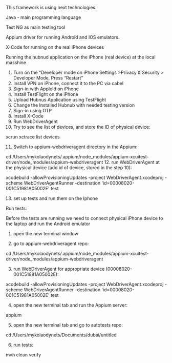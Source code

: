 This framework is using next technologies:

Java - main programming language

Test NG as main testing tool

Appium driver for running Android and IOS emulators.

X-Code for running on the real iPhone devices

Running the hubnud application on the iPhone (real device) at the local masshine
1. Turn on the “Developer mode on iPhone
Settings >Privacy & Security > Developer Mode, Press “Restart”
2. Install VPN on iPhone, connect it to the PC via cabel
3. Sign-in with AppleId on iPhone
4. Install TestFlight on the iPhone
5. Upload Hubnus Application using TestFlight
6. Change the Installed Hubnub with needed testing version
7. Sign-in using OTP
8. Install X-Code
9. Run WebDriverAgent
10. Try to see the list of devices, and store the ID of physical device:

xcrun xctrace list devices

11. Switch to appium-webdriveragent directory in the Appium:

cd /Users/mykolaodynets/.appium/node_modules/appium-xcuitest-driver/node_modules/appium-webdriveragent
12. run WebDriverAgent at the physical device (add id of device, stored in the step 10):

xcodebuild -allowProvisioningUpdates -project WebDriverAgent.xcodeproj -scheme WebDriverAgentRunner -destination 'id=00008020-001C51981A05002E' test

13. set up tests and run them on the Iphone


Run tests:

Before the tests are running we need to connect physical iPhone device to the laptop and run the Android emulator

1. open the new terminal window

2. go to appium-webdriveragent repo:

cd /Users/mykolaodynets/.appium/node_modules/appium-xcuitest-driver/node_modules/appium-webdriveragent

3. run  WebDriverAgent for appropriate device (00008020-001C51981A05002E):

xcodebuild -allowProvisioningUpdates -project WebDriverAgent.xcodeproj -scheme WebDriverAgentRunner -destination 'id=00008020-001C51981A05002E' test

4. open the new terminal tab and run the Appium server:

appium

5. open the new terminal tab and go to autotests repo:

cd /Users/mykolaodynets/Documents/dubai/untitled

6. run tests:

mvn clean verify

